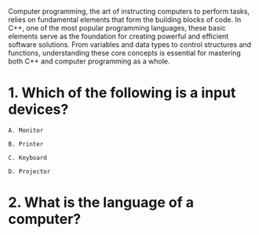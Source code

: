Computer programming, the art of instructing computers to perform tasks, relies on fundamental elements that form the building blocks of code. In C++, one of the most popular programming languages, these basic elements serve as the foundation for creating powerful and efficient software solutions. From variables and data types to control structures and functions, understanding these core concepts is essential for mastering both C++ and computer programming as a whole.
# 1. Which of the following is a input devices?
   
    A. Monitor
	
    B. Printer 
	
    C. Keyboard
	
    D. Projector 

# 2. What is the language of a computer?

    
  

